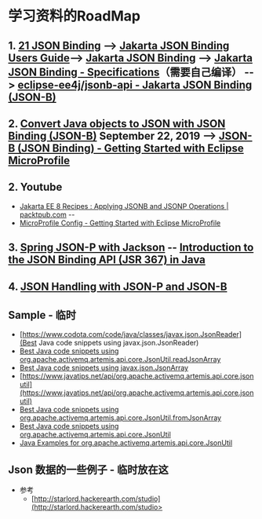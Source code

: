 # 学习资料的RoadMap
## 1. [21 JSON Binding](https://eclipse-ee4j.github.io/jakartaee-tutorial/jsonb.html#json-binding) --> [**Jakarta JSON Binding Users Guide**](http://json-b.net/docs/user-guide.html)--> [Jakarta JSON Binding](https://projects.eclipse.org/projects/ee4j.jsonb) --> [Jakarta JSON Binding - Specifications](https://jakarta.ee/specifications/jsonb/)（需要自己编译） --> [eclipse-ee4j/jsonb-api - Jakarta JSON Binding (JSON-B)](https://github.com/eclipse-ee4j/jsonb-api)<br>

## 2. [Convert Java objects to JSON with JSON Binding (JSON-B)](https://rieckpil.de/whatis-json-binding-json-b/) September 22, 2019 --> [JSON-B (JSON Binding) - Getting Started with Eclipse MicroProfile](https://www.youtube.com/watch?v=3TbbivV2Epk&feature=youtu.be)<br>


## 2. Youtube
   * [Jakarta EE 8 Recipes : Applying JSONB and JSONP Operations | packtpub.com](https://www.youtube.com/watch?v=TNB0fK8l0EU)  --<br>
   * [MicroProfile Config - Getting Started with Eclipse MicroProfile](https://www.youtube.com/watch?v=0h3QceSBBiY&list=PLFjB4VDnlT_3vXkrLkSBW7j6ygQRXBypA)<br>

## 3. [Spring JSON-P with Jackson](https://www.baeldung.com/spring-jackson-jsonp) -- [Introduction to the JSON Binding API (JSR 367) in Java](https://www.baeldung.com/java-json-binding-api)<br>

## 4. [JSON Handling with JSON-P and JSON-B](https://cloud.ibm.com/docs/java?topic=java-mp-json)<br>




## Sample - 临时
   * [https://www.codota.com/code/java/classes/javax.json.JsonReader](Best Java code snippets using javax.json.JsonReader)<br>
   * [Best Java code snippets using org.apache.activemq.artemis.api.core.JsonUtil.readJsonArray](https://www.codota.com/code/java/methods/org.apache.activemq.artemis.api.core.JsonUtil/readJsonArray)<br>
   * [Best Java code snippets using javax.json.JsonArray]()<br>
   * [https://www.javatips.net/api/org.apache.activemq.artemis.api.core.jsonutil](https://www.javatips.net/api/org.apache.activemq.artemis.api.core.jsonutil)<br>
   * [Best Java code snippets using org.apache.activemq.artemis.api.core.JsonUtil.fromJsonArray](https://www.codota.com/code/java/methods/org.apache.activemq.artemis.api.core.JsonUtil/fromJsonArray)<br>
   * [Best Java code snippets using org.apache.activemq.artemis.api.core.JsonUtil](https://www.codota.com/code/java/classes/org.apache.activemq.artemis.api.core.JsonUtil)<br>
   * [Java Examples for org.apache.activemq.artemis.api.core.JsonUtil](https://www.javatips.net/api/org.apache.activemq.artemis.api.core.jsonutil)<br>





## Json 数据的一些例子 - 临时放在这
   * 参考
      + [http://starlord.hackerearth.com/studio](http://starlord.hackerearth.com/studio><br>

